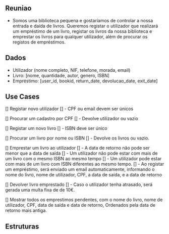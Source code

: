 ## Reuniao

* Somos uma biblioteca pequena e gostaríamos de controlar a nossa entrada e daída de livros. Queremos registar o utilizador que realizará um empréstimo de um livro, registar os livros da nossa biblioteca e emprestar os livros para qualquer utilizador, além de procurar os registos de empréstimos.

## Dados

- Utilizador (nome completo, NIF, telefone, morada, email)
- Livro: [nome, quantidade, autor, genero, ISBN]
- Empréstimo: [user_id, bookid, return_date, devolucao_date, exit_date]

## Use Cases

[] Registar novo utilizador
[] - CPF ou email devem ser únicos

[] Procurar um cadastro por CPF
[] - Devolve utilizador ou vazio

[] Registar um novo livro
[] - ISBN deve ser único

[] Procurar um livro por nome ou ISBN
[] - Devolve os livros ou vazio.

[] Emprestar um livro ao utilizador
[] - A data de retorno não pode ser menor que a data de saída
[] - Um utilizador não pode estar com mais de um livro com o mesmo ISBN ao mesmo tempo
[] - Um utilizador pode estar com mais de um livro com ISBN diferentes ao mesmo tempo.
[] - Ao registar um empréstimo, será enviado um email automaticamente, informando o nome do livro, nome de utilizador, CPF, a data de saída, e a data de retorno

[] Devolver livro emprestado
[] - Caso o utilizador tenha atrasado, será gerada uma multa fixa de de 10€.

[] Mostrar todos os emprestimos pendentes, com o nome do livro, nome de utilizador, CPF, data de saída e data de retorno, Ordenados pela data de retorno mais antiga.

## Estruturas 